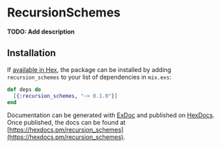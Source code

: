 # RecursionSchemes

**TODO: Add description**

## Installation

If [available in Hex](https://hex.pm/docs/publish), the package can be installed
by adding `recursion_schemes` to your list of dependencies in `mix.exs`:

```elixir
def deps do
  [{:recursion_schemes, "~> 0.1.0"}]
end
```

Documentation can be generated with [ExDoc](https://github.com/elixir-lang/ex_doc)
and published on [HexDocs](https://hexdocs.pm). Once published, the docs can
be found at [https://hexdocs.pm/recursion_schemes](https://hexdocs.pm/recursion_schemes).

